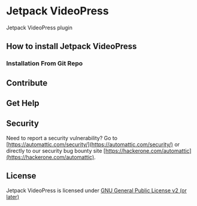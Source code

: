 # Jetpack VideoPress

Jetpack VideoPress plugin

## How to install Jetpack VideoPress

### Installation From Git Repo

## Contribute

## Get Help

## Security

Need to report a security vulnerability? Go to [https://automattic.com/security/](https://automattic.com/security/) or directly to our security bug bounty site [https://hackerone.com/automattic](https://hackerone.com/automattic).

## License

Jetpack VideoPress is licensed under [GNU General Public License v2 (or later)](./LICENSE.txt)

